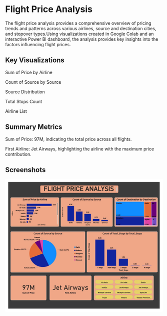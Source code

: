 
# Flight Price Analysis

The flight price analysis provides a comprehensive overview of pricing trends and patterns across various airlines, source and destination cities, and stopover types.Using visualizations created in Google Colab and an interactive Power BI dashboard, the analysis provides key insights into the factors influencing flight prices.

## Key Visualizations

Sum of Price by Airline

Count of Source by Source

Source Distribution

Total Stops Count

Airline List
## Summary Metrics

Sum of Price: 97M, indicating the total price across all flights.

First Airline: Jet Airways, highlighting the airline with the maximum price contribution.

## Screenshots

![App Screenshot](https://github.com/sidheshsahu/DataAnalysis/blob/main/POWERBI-FlightPriceAnalysis.jpg)


